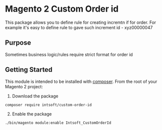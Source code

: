 # Magento 2 Custom Order id

This package allows you to define rule for creating incremtn if for order.
For example it's easy to define rule to gave such increment id - xyz00000047


## Purpose
Sometimes business logic/rules require strict format for order id 

## Getting Started
This module is intended to be installed with [composer](https://getcomposer.org/). From the root of your Magento 2 project:

1. Download the package
```bash
composer require intsoft/custom-order-id
```
2. Enable the package

```bash
./bin/magento module:enable Intsoft_CustomOrderId
```
